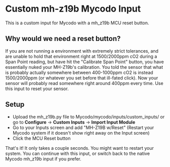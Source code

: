 # Custom mh-z19b Mycodo Input 

This is a custom input for Mycodo with a mh_z19b MCU reset button.

## Why would we need a reset button?

If you are not running a environment with extremely strict tolerances, and are unable to hold that environment right at 1500/2000ppm cO2 during a Span Point reading, but have hit the "Calibrate Span Point" button, you have essentially nuked your MH-Z19b's calibration. You told the sensor that what is probably actually somewhere between 400-1000ppm cO2 is instead 1500/2000ppm (or whatever you set before that ill-fated click). Now your sensor will probably read somewhere right around 400ppm every time. Use this input to reset your sensor.

## Setup
- Upload the mh_z19b.py file to Mycodo/mycodo/inputs/custom_inputs/ or go to **Configure** -> **Custom Inputs** -> **Import Input Module**
- Go to your Inputs screen and add "MH-Z19B w/Reset" (Restart your Mycodo system if it doesn't show right away on the Input screen)
- Click the MCU Reset button

That's it! It only takes a couple seconds. You might want to restart your system. You can continue with this input, or switch back to the native Mycodo mh_z19b input if you prefer.
